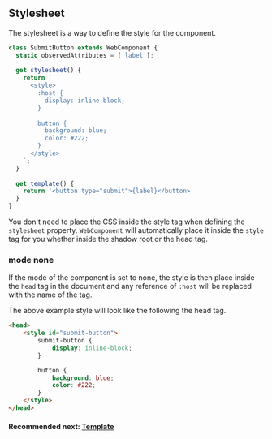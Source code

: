 ## Stylesheet
The stylesheet is a way to define the style for the component.

```js
class SubmitButton extends WebComponent {
  static observedAttributes = ['label'];
  
  get stylesheet() {
    return `
      <style>
        :host {
          display: inline-block;
        }
        
        button {
          background: blue;
          color: #222;
        }
      </style>
    `;
  }
  
  get template() {
    return '<button type="submit">{label}</button>'
  }
}
```

You don't need to place the CSS inside the style tag when defining the `stylesheet` property. `WebComponent` will
automatically place it inside the `style` tag for you whether inside the shadow root or the head tag.

### mode none
If the mode of the component is set to none, the style is then place inside the `head` tag in the document and any 
reference of `:host` will be replaced with the name of the tag.

The above example style will look like the following the head tag.

```html
<head>
	<style id="submit-button">
		submit-button {
			display: inline-block;
		}

		button {
			background: blue;
			color: #222;
		}
	</style>
</head>
```

#### Recommended next: [Template](https://github.com/beforesemicolon/web-component/blob/master/doc/template.md)